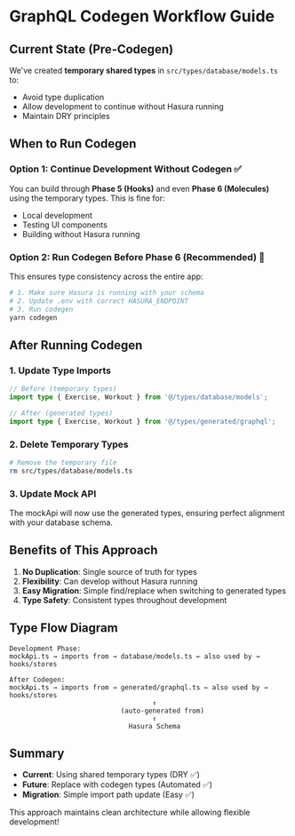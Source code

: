 # GraphQL Codegen Workflow Guide

## Current State (Pre-Codegen)

We've created **temporary shared types** in `src/types/database/models.ts` to:
- Avoid type duplication
- Allow development to continue without Hasura running
- Maintain DRY principles

## When to Run Codegen

### Option 1: Continue Development Without Codegen ✅
You can build through **Phase 5 (Hooks)** and even **Phase 6 (Molecules)** using the temporary types. This is fine for:
- Local development
- Testing UI components
- Building without Hasura running

### Option 2: Run Codegen Before Phase 6 (Recommended) 🎯
This ensures type consistency across the entire app:

```bash
# 1. Make sure Hasura is running with your schema
# 2. Update .env with correct HASURA_ENDPOINT
# 3. Run codegen
yarn codegen
```

## After Running Codegen

### 1. Update Type Imports
```typescript
// Before (temporary types)
import type { Exercise, Workout } from '@/types/database/models';

// After (generated types)
import type { Exercise, Workout } from '@/types/generated/graphql';
```

### 2. Delete Temporary Types
```bash
# Remove the temporary file
rm src/types/database/models.ts
```

### 3. Update Mock API
The mockApi will now use the generated types, ensuring perfect alignment with your database schema.

## Benefits of This Approach

1. **No Duplication**: Single source of truth for types
2. **Flexibility**: Can develop without Hasura running
3. **Easy Migration**: Simple find/replace when switching to generated types
4. **Type Safety**: Consistent types throughout development

## Type Flow Diagram

```
Development Phase:
mockApi.ts → imports from → database/models.ts ← also used by → hooks/stores

After Codegen:
mockApi.ts → imports from → generated/graphql.ts ← also used by → hooks/stores
                                    ↑
                            (auto-generated from)
                                    ↑
                              Hasura Schema
```

## Summary

- **Current**: Using shared temporary types (DRY ✅)
- **Future**: Replace with codegen types (Automated ✅)
- **Migration**: Simple import path update (Easy ✅)

This approach maintains clean architecture while allowing flexible development!
